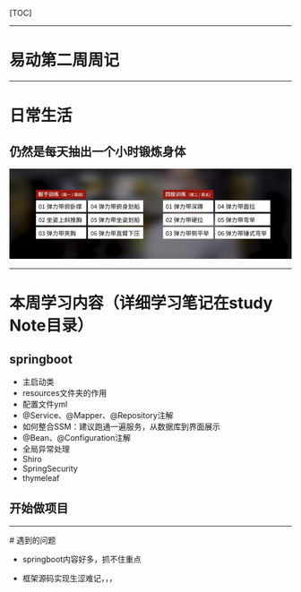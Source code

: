 [TOC]



<hr>

# 易动第二周周记

<hr>

# 日常生活


## 仍然是每天抽出一个小时锻炼身体

![](..\img\日常锻炼.png)

<hr>

# 本周学习内容（详细学习笔记在study Note目录）


## springboot

- 主启动类
- resources文件夹的作用
- 配置文件yml
- @Service、@Mapper、@Repository注解
- 如何整合SSM：建议跑通一遍服务，从数据库到界面展示
- @Bean、@Configuration注解
- 全局异常处理
- Shiro
- SpringSecurity
- thymeleaf

## 开始做项目

<hr>
# 遇到的问题

- springboot内容好多，抓不住重点

- 框架源码实现生涩难记，，，

